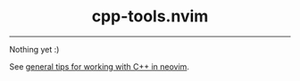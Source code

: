 <div align="center">
    <h1>cpp-tools.nvim</h1>
</div>

---

Nothing yet :)

See [general tips for working with C++ in neovim](../docs/tips.md).
